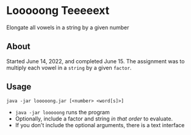# Looooong Teeeeext
Elongate all vowels in a string by a given number

## About
Started June 14, 2022, and completed June 15. The assignment was to multiply each vowel in a `string` by a given `factor`.

## Usage
`java -jar looooong.jar [<number> <word[s]>]`

- `java -jar looooong` runs the program
- Optionally, include a factor and string *in that order* to evaluate.
- If you don't include the optional arguments, there is a text interface
